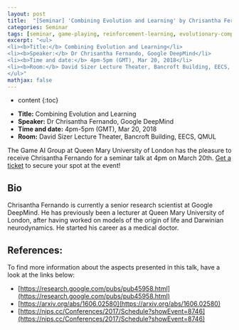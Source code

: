 ```yaml
---
layout: post
title:  "[Seminar] 'Combining Evolution and Learning' by Chrisantha Fernando (Google DeepMind)"
categories: Seminar
tags: [seminar, game-playing, reinforcement-learning, evolutionary-computation]
excerpt: "<ul>
<li><b>Title:</b> Combining Evolution and Learning</li>
<li><b>Speaker:</b> Dr Chrisantha Fernando, Google DeepMind</li> 
<li><b>Time and date:</b> 4pm-5pm (GMT), Mar 20, 2018</li>
<li><b>Room:</b> David Sizer Lecture Theater, Bancroft Building, EECS, QMUL</li>
</ul>"
mathjax: false
---
```


* content
{:toc}

<ul>
<li><b>Title:</b> Combining Evolution and Learning</li>
<li><b>Speaker:</b> Dr Chrisantha Fernando, Google DeepMind</li> 
<li><b>Time and date:</b> 4pm-5pm (GMT), Mar 20, 2018</li>
<li><b>Room:</b> David Sizer Lecture Theater, Bancroft Building, EECS, QMUL</li>
</ul>

The Game AI Group at Queen Mary University of London has the pleasure to receive Chrisantha Fernando for a seminar talk at 4pm on March 20th.
[Get a ticket](https://www.eventbrite.co.uk/e/combining-evolution-and-learning-chrisantha-fernando-google-deepmind-tickets-43969995440) to secure your spot at the event!

## Bio
Chrisantha Fernando is currently a senior research scientist at Google DeepMind. He has previously been a lecturer at Queen Mary University of London, after having worked on models of the origin of life and Darwinian neurodynamics. He started his career as a medical doctor.

## References:

To find more information about the aspects presented in this talk, have a look at the links below:

* [https://research.google.com/pubs/pub45958.html](https://research.google.com/pubs/pub45958.html)
* [https://arxiv.org/abs/1606.02580](https://arxiv.org/abs/1606.02580)
* [https://nips.cc/Conferences/2017/Schedule?showEvent=8746](https://nips.cc/Conferences/2017/Schedule?showEvent=8746)
